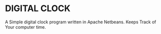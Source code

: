 # DIGITAL CLOCK

A Simple digital clock program written in Apache Netbeans. Keeps Track of Your computer time.
